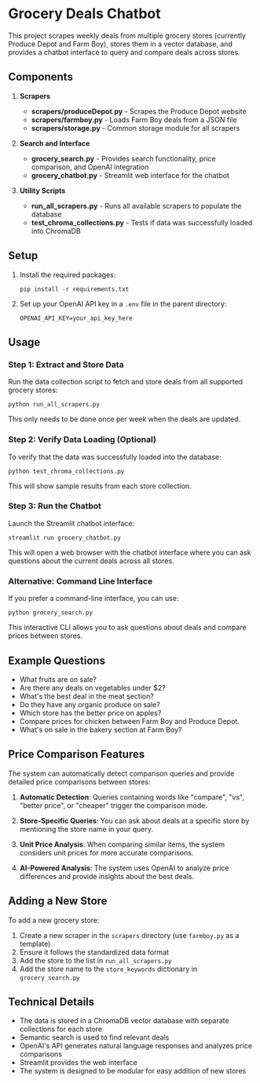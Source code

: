 # Grocery Deals Chatbot

This project scrapes weekly deals from multiple grocery stores (currently Produce Depot and Farm Boy), stores them in a vector database, and provides a chatbot interface to query and compare deals across stores.

## Components

1. **Scrapers**
   - **scrapers/produceDepot.py** - Scrapes the Produce Depot website
   - **scrapers/farmboy.py** - Loads Farm Boy deals from a JSON file
   - **scrapers/storage.py** - Common storage module for all scrapers

2. **Search and Interface**
   - **grocery_search.py** - Provides search functionality, price comparison, and OpenAI integration
   - **grocery_chatbot.py** - Streamlit web interface for the chatbot

3. **Utility Scripts**
   - **run_all_scrapers.py** - Runs all available scrapers to populate the database
   - **test_chroma_collections.py** - Tests if data was successfully loaded into ChromaDB

## Setup

1. Install the required packages:
   ```
   pip install -r requirements.txt
   ```

2. Set up your OpenAI API key in a `.env` file in the parent directory:
   ```
   OPENAI_API_KEY=your_api_key_here
   ```

## Usage

### Step 1: Extract and Store Data

Run the data collection script to fetch and store deals from all supported grocery stores:

```
python run_all_scrapers.py
```

This only needs to be done once per week when the deals are updated.

### Step 2: Verify Data Loading (Optional)

To verify that the data was successfully loaded into the database:

```
python test_chroma_collections.py
```

This will show sample results from each store collection.

### Step 3: Run the Chatbot

Launch the Streamlit chatbot interface:

```
streamlit run grocery_chatbot.py
```

This will open a web browser with the chatbot interface where you can ask questions about the current deals across all stores.

### Alternative: Command Line Interface

If you prefer a command-line interface, you can use:

```
python grocery_search.py
```

This interactive CLI allows you to ask questions about deals and compare prices between stores.

## Example Questions

- What fruits are on sale?
- Are there any deals on vegetables under $2?
- What's the best deal in the meat section?
- Do they have any organic produce on sale?
- Which store has the better price on apples?
- Compare prices for chicken between Farm Boy and Produce Depot.
- What's on sale in the bakery section at Farm Boy?

## Price Comparison Features

The system can automatically detect comparison queries and provide detailed price comparisons between stores:

1. **Automatic Detection**: Queries containing words like "compare", "vs", "better price", or "cheaper" trigger the comparison mode.

2. **Store-Specific Queries**: You can ask about deals at a specific store by mentioning the store name in your query.

3. **Unit Price Analysis**: When comparing similar items, the system considers unit prices for more accurate comparisons.

4. **AI-Powered Analysis**: The system uses OpenAI to analyze price differences and provide insights about the best deals.

## Adding a New Store

To add a new grocery store:

1. Create a new scraper in the `scrapers` directory (use `farmboy.py` as a template)
2. Ensure it follows the standardized data format
3. Add the store to the list in `run_all_scrapers.py`
4. Add the store name to the `store_keywords` dictionary in `grocery_search.py`

## Technical Details

- The data is stored in a ChromaDB vector database with separate collections for each store
- Semantic search is used to find relevant deals
- OpenAI's API generates natural language responses and analyzes price comparisons
- Streamlit provides the web interface
- The system is designed to be modular for easy addition of new stores 